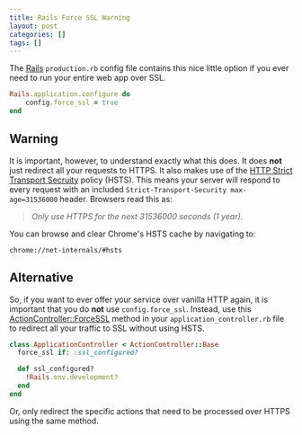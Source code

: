 ```yaml
---
title: Rails Force SSL Warning
layout: post
categories: []
tags: []
---
```


The [Rails](http://rubyonrails.org) `production.rb` config file contains this nice little option if you ever need to run your entire web app over SSL.

~~~ruby
Rails.application.configure do
	config.force_ssl = true
end
~~~

## Warning

It is important, however, to understand exactly what this does. It does **not** just redirect all your requests to HTTPS.  It also makes use of the [HTTP Strict Transport Secruity](https://en.wikipedia.org/wiki/HTTP_Strict_Transport_Security) policy (HSTS). This means your server will respond to every request with an included `Strict-Transport-Security max-age=31536000` header. Browsers read this as: 

> *Only use HTTPS for the next 31536000 seconds (1 year).*

You can browse and clear Chrome's HSTS cache by navigating to:

~~~
chrome://net-internals/#hsts
~~~

## Alternative

So, if you want to ever offer your service over vanilla HTTP again, it is important that you do **not** use `config.force_ssl`. Instead, use this [ActionController::ForceSSL](http://api.rubyonrails.org/classes/ActionController/ForceSSL/ClassMethods.html#method-i-force_ssl) method in your `application_controller.rb` file to redirect all your traffic to SSL without using HSTS.

~~~ruby
class ApplicationController < ActionController::Base
  force_ssl if: :ssl_configured?

  def ssl_configured?
    !Rails.env.development?
  end
end
~~~

Or, only redirect the specific actions that need to be processed over HTTPS using the same method.